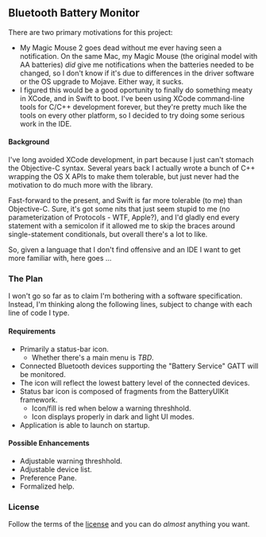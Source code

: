 ## Bluetooth Battery Monitor

There are two primary motivations for this project:

* My Magic Mouse 2 goes dead without me ever having seen a notification. On the same Mac, my Magic Mouse (the original model with AA batteries) _did_ give me notifications when the batteries needed to be changed, so I don't know if it's due to differences in the driver software or the OS upgrade to Mojave. Either way, it sucks.
* I figured this would be a good oportunity to finally do something meaty in XCode, and in Swift to boot. I've been using XCode command-line tools for C/C++ development forever, but they're pretty much like the tools on every other platform, so I decided to try doing some serious work in the IDE.

#### Background

I've long avoided XCode development, in part because I just can't stomach the Objective-C syntax.
Several years back I actually wrote a bunch of C++ wrapping the OS X APIs to make them tolerable, but just never had the motivation to do much more with the library.

Fast-forward to the present, and Swift is far more tolerable (to me) than Objective-C.
Sure, it's got some nits that just seem stupid to me (no parameterization of Protocols - WTF, Apple?), and I'd gladly end every statement with a semicolon if it allowed me to skip the braces around single-statement conditionals, but overall there's a lot to like.

So, given a language that I don't find offensive and an IDE I want to get more familiar with, here goes ...

### The Plan

I won't go so far as to claim I'm bothering with a software specification.
Instead, I'm thinking along the following lines, subject to change with each line of code I type.

#### Requirements

* Primarily a status-bar icon.
  * Whether there's a main menu is _TBD_.
* Connected Bluetooth devices supporting the "Battery Service" GATT will be monitored.
* The icon will reflect the lowest battery level of the connected devices.
* Status bar icon is composed of fragments from the BatteryUIKit framework.
  * Icon/fill is red when below a warning threshhold.
  * Icon displays properly in dark and light UI modes.
* Application is able to launch on startup.

#### Possible Enhancements

* Adjustable warning threshhold.
* Adjustable device list.
* Preference Pane.
* Formalized help.

### License

Follow the terms of the [license](LICENSE) and you can do _almost_ anything you want.

